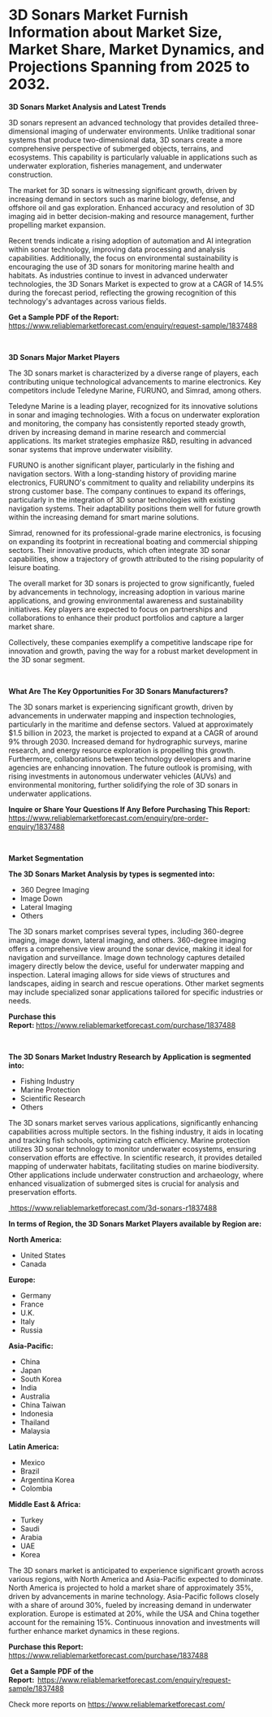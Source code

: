 <p><h1>3D Sonars Market Furnish Information about Market Size, Market Share, Market Dynamics, and Projections Spanning from 2025 to 2032.</h1></p><p><strong>3D Sonars Market Analysis and Latest Trends</strong></p>
<p><p>3D sonars represent an advanced technology that provides detailed three-dimensional imaging of underwater environments. Unlike traditional sonar systems that produce two-dimensional data, 3D sonars create a more comprehensive perspective of submerged objects, terrains, and ecosystems. This capability is particularly valuable in applications such as underwater exploration, fisheries management, and underwater construction.</p><p>The market for 3D sonars is witnessing significant growth, driven by increasing demand in sectors such as marine biology, defense, and offshore oil and gas exploration. Enhanced accuracy and resolution of 3D imaging aid in better decision-making and resource management, further propelling market expansion. </p><p>Recent trends indicate a rising adoption of automation and AI integration within sonar technology, improving data processing and analysis capabilities. Additionally, the focus on environmental sustainability is encouraging the use of 3D sonars for monitoring marine health and habitats. As industries continue to invest in advanced underwater technologies, the 3D Sonars Market is expected to grow at a CAGR of 14.5% during the forecast period, reflecting the growing recognition of this technology's advantages across various fields.</p></p>
<p><strong>Get a Sample PDF of the Report:&nbsp;</strong> <a href="https://www.reliablemarketforecast.com/enquiry/request-sample/1837488?utm_campaign=3103&utm_medium=2&utm_source=Github&utm_content=ia&utm_term=11042025&utm_id=3d-sonars">https://www.reliablemarketforecast.com/enquiry/request-sample/1837488</a></p>
<p>&nbsp;</p>
<p><strong>3D Sonars Major Market Players</strong></p>
<p><p>The 3D sonars market is characterized by a diverse range of players, each contributing unique technological advancements to marine electronics. Key competitors include Teledyne Marine, FURUNO, and Simrad, among others.</p><p>Teledyne Marine is a leading player, recognized for its innovative solutions in sonar and imaging technologies. With a focus on underwater exploration and monitoring, the company has consistently reported steady growth, driven by increasing demand in marine research and commercial applications. Its market strategies emphasize R&D, resulting in advanced sonar systems that improve underwater visibility.</p><p>FURUNO is another significant player, particularly in the fishing and navigation sectors. With a long-standing history of providing marine electronics, FURUNO's commitment to quality and reliability underpins its strong customer base. The company continues to expand its offerings, particularly in the integration of 3D sonar technologies with existing navigation systems. Their adaptability positions them well for future growth within the increasing demand for smart marine solutions.</p><p>Simrad, renowned for its professional-grade marine electronics, is focusing on expanding its footprint in recreational boating and commercial shipping sectors. Their innovative products, which often integrate 3D sonar capabilities, show a trajectory of growth attributed to the rising popularity of leisure boating.</p><p>The overall market for 3D sonars is projected to grow significantly, fueled by advancements in technology, increasing adoption in various marine applications, and growing environmental awareness and sustainability initiatives. Key players are expected to focus on partnerships and collaborations to enhance their product portfolios and capture a larger market share.</p><p>Collectively, these companies exemplify a competitive landscape ripe for innovation and growth, paving the way for a robust market development in the 3D sonar segment.</p></p>
<p>&nbsp;</p>
<p><strong>What Are The Key Opportunities For 3D Sonars Manufacturers?</strong></p>
<p><p>The 3D sonars market is experiencing significant growth, driven by advancements in underwater mapping and inspection technologies, particularly in the maritime and defense sectors. Valued at approximately $1.5 billion in 2023, the market is projected to expand at a CAGR of around 9% through 2030. Increased demand for hydrographic surveys, marine research, and energy resource exploration is propelling this growth. Furthermore, collaborations between technology developers and marine agencies are enhancing innovation. The future outlook is promising, with rising investments in autonomous underwater vehicles (AUVs) and environmental monitoring, further solidifying the role of 3D sonars in underwater applications.</p></p>
<p><strong>Inquire or Share Your Questions If Any Before Purchasing This Report:</strong> <a href="https://www.reliablemarketforecast.com/enquiry/pre-order-enquiry/1837488?utm_campaign=3103&utm_medium=2&utm_source=Github&utm_content=ia&utm_term=11042025&utm_id=3d-sonars">https://www.reliablemarketforecast.com/enquiry/pre-order-enquiry/1837488</a></p>
<p>&nbsp;</p>
<p><strong>Market Segmentation</strong></p>
<p><strong>The 3D Sonars Market Analysis by types is segmented into:</strong></p>
<p><ul><li>360 Degree Imaging</li><li>Image Down</li><li>Lateral Imaging</li><li>Others</li></ul></p>
<p><p>The 3D sonars market comprises several types, including 360-degree imaging, image down, lateral imaging, and others. 360-degree imaging offers a comprehensive view around the sonar device, making it ideal for navigation and surveillance. Image down technology captures detailed imagery directly below the device, useful for underwater mapping and inspection. Lateral imaging allows for side views of structures and landscapes, aiding in search and rescue operations. Other market segments may include specialized sonar applications tailored for specific industries or needs.</p></p>
<p><strong>Purchase this Report:&nbsp;</strong><a href="https://www.reliablemarketforecast.com/purchase/1837488?utm_campaign=3103&utm_medium=2&utm_source=Github&utm_content=ia&utm_term=11042025&utm_id=3d-sonars">https://www.reliablemarketforecast.com/purchase/1837488</a></p>
<p>&nbsp;</p>
<p><strong>The 3D Sonars Market Industry Research by Application is segmented into:</strong></p>
<p><ul><li>Fishing Industry</li><li>Marine Protection</li><li>Scientific Research</li><li>Others</li></ul></p>
<p><p>The 3D sonars market serves various applications, significantly enhancing capabilities across multiple sectors. In the fishing industry, it aids in locating and tracking fish schools, optimizing catch efficiency. Marine protection utilizes 3D sonar technology to monitor underwater ecosystems, ensuring conservation efforts are effective. In scientific research, it provides detailed mapping of underwater habitats, facilitating studies on marine biodiversity. Other applications include underwater construction and archaeology, where enhanced visualization of submerged sites is crucial for analysis and preservation efforts.</p></p>
<p><a href="https://www.reliablemarketforecast.com/3d-sonars-r1837488?utm_campaign=3103&utm_medium=2&utm_source=Github&utm_content=ia&utm_term=11042025&utm_id=3d-sonars">&nbsp;https://www.reliablemarketforecast.com/3d-sonars-r1837488</a></p>
<p><strong>In terms of Region, the 3D Sonars Market Players available by Region are:</strong></p>
<p>
    <p> <strong> North America: </strong>
        <ul>
            <li>United States</li>
            <li>Canada</li>
        </ul>
        </p> 
    <p> <strong> Europe: </strong>
        <ul>
            <li>Germany</li>
            <li>France</li>
            <li>U.K.</li>
            <li>Italy</li>
            <li>Russia</li>
        </ul>
        </p> 
    <p> <strong> Asia-Pacific: </strong>
        <ul>
            <li>China</li>
            <li>Japan</li>
            <li>South Korea</li>
            <li>India</li>
            <li>Australia</li>
            <li>China Taiwan</li>
            <li>Indonesia</li>
            <li>Thailand</li>
            <li>Malaysia</li>
        </ul>
        </p> 
    <p> <strong> Latin America: </strong>
        <ul>
            <li>Mexico</li>
            <li>Brazil</li>
            <li>Argentina Korea</li>
            <li>Colombia</li>
        </ul>
        </p> 
    <p> <strong> Middle East & Africa: </strong>
        <ul>
            <li>Turkey</li>
            <li>Saudi</li>
            <li>Arabia</li>
            <li>UAE</li>
            <li>Korea</li>
        </ul>
    </p>
    </p>
<p><p>The 3D sonars market is anticipated to experience significant growth across various regions, with North America and Asia-Pacific expected to dominate. North America is projected to hold a market share of approximately 35%, driven by advancements in marine technology. Asia-Pacific follows closely with a share of around 30%, fueled by increasing demand in underwater exploration. Europe is estimated at 20%, while the USA and China together account for the remaining 15%. Continuous innovation and investments will further enhance market dynamics in these regions.</p></p>
<p><strong>Purchase this Report: </strong><a href="https://www.reliablemarketforecast.com/purchase/1837488?utm_campaign=3103&utm_medium=2&utm_source=Github&utm_content=ia&utm_term=11042025&utm_id=3d-sonars">https://www.reliablemarketforecast.com/purchase/1837488</a></p>
<p>&nbsp;<strong>Get a Sample PDF of the Report:&nbsp;&nbsp;</strong><a href="https://www.reliablemarketforecast.com/enquiry/request-sample/1837488?utm_campaign=3103&utm_medium=2&utm_source=Github&utm_content=ia&utm_term=11042025&utm_id=3d-sonars">https://www.reliablemarketforecast.com/enquiry/request-sample/1837488</a></p>
<p><strong></strong></p>
<p>Check more reports on <a href="https://www.reliablemarketforecast.com/?utm_campaign=3103&utm_medium=2&utm_source=Github&utm_content=ia&utm_term=11042025&utm_id=3d-sonars">https://www.reliablemarketforecast.com/</a></p>